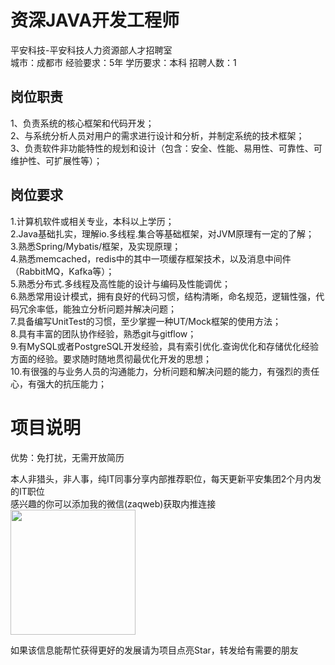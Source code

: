 # 资深JAVA开发工程师
平安科技-平安科技人力资源部人才招聘室  
城市：成都市 经验要求：5年 学历要求：本科  招聘人数：1

## 岗位职责
1、负责系统的核心框架和代码开发；   
2、与系统分析人员对用户的需求进行设计和分析，并制定系统的技术框架；   
3、负责软件非功能特性的规划和设计（包含：安全、性能、易用性、可靠性、可维护性、可扩展性等）；

## 岗位要求
1.计算机软件或相关专业，本科以上学历；   
2.Java基础扎实，理解io.多线程.集合等基础框架，对JVM原理有一定的了解；   
3.熟悉Spring/Mybatis/框架，及实现原理；   
4.熟悉memcached，redis中的其中一项缓存框架技术，以及消息中间件（RabbitMQ，Kafka等）；   
5.熟悉分布式.多线程及高性能的设计与编码及性能调优；   
6.熟悉常用设计模式，拥有良好的代码习惯，结构清晰，命名规范，逻辑性强，代码冗余率低，能独立分析问题并解决问题；   
7.具备编写UnitTest的习惯，至少掌握一种UT/Mock框架的使用方法；   
8.具有丰富的团队协作经验，熟悉git与gitflow；   
9.有MySQL或者PostgreSQL开发经验，具有索引优化.查询优化和存储优化经验方面的经验。要求随时随地贯彻最优化开发的思想；   
10.有很强的与业务人员的沟通能力，分析问题和解决问题的能力，有强烈的责任心，有强大的抗压能力；

# 项目说明

优势：免打扰，无需开放简历

本人非猎头，非人事，纯IT同事分享内部推荐职位，每天更新平安集团2个月内发的IT职位  
感兴趣的你可以添加我的微信(zaqweb)获取内推连接  
<img src="https://github.com/zaqweb/PA-IT-JOBS/blob/master/WechatICode.jpeg"  height="200" width="200">

如果该信息能帮忙获得更好的发展请为项目点亮Star，转发给有需要的朋友




